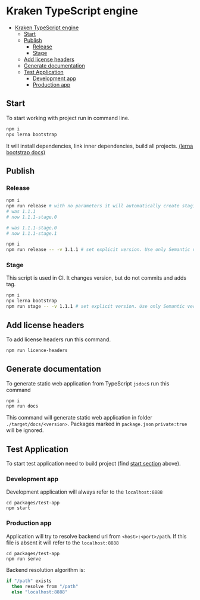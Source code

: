 # Kraken TypeScript engine

- [Kraken TypeScript engine](#kraken-typescript-engine)
  - [Start](#start)
  - [Publish](#publish)
    - [Release](#release)
    - [Stage](#stage)
  - [Add license headers](#add-license-headers)
  - [Generate documentation](#generate-documentation)
  - [Test Application](#test-application)
    - [Development app](#development-app)
    - [Production app](#production-app)
## Start

To start working with project run in command line.

```bash
npm i
npx lerna bootstrap
```

It will install dependencies, link inner dependencies, build all projects.
[(lerna bootstrap docs)](https://github.com/lerna/lerna/tree/master/commands/bootstrap#readme)


## Publish 

### Release
```bash
npm i
npm run release # with no parameters it will automatically create staging version
# was 1.1.1
# now 1.1.1-stage.0

# was 1.1.1-stage.0
# now 1.1.1-stage.1
```
```bash
npm i
npm run release -- -v 1.1.1 # set explicit version. Use only Semantic versioning convention
```
### Stage 
This script is used in CI. It changes version, but do not commits and adds tag.
```bash
npm i
npx lerna bootstrap
npm run stage -- -v 1.1.1 # set explicit version. Use only Semantic versioning convention
```
## Add license headers 

To add license headers run this command.

```bash
npm run licence-headers
```

## Generate documentation

To generate static web application from TypeScript `jsdoc`s run this command
```bash
npm i
npm run docs
```
This command will generate static web application in folder `./target/docs/<version>`.
Packages marked in `package.json` `private:true` will be ignored.

## Test Application

To start test application need to build project (find [start section](#start) above).
### Development app
Development application will always refer to the `localhost:8888`
```
cd packages/test-app
npm start
```

### Production app
Application will try to resolve backend uri from `<host>:<port>/path`. If this file is absent it will refer to the `localhost:8888`
```
cd packages/test-app
npm run serve
```

Backend resolution algorithm is:
```bash
if "/path" exists
  then resolve from "/path"
  else "localhost:8888" 
```